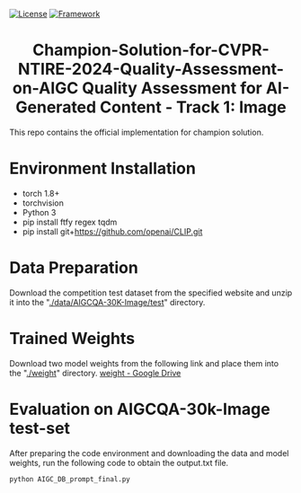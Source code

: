 [![License](https://img.shields.io/badge/License-Apache%202.0-blue.svg)](https://opensource.org/licenses/Apache-2.0)
[![Framework](https://img.shields.io/badge/PyTorch-%23EE4C2C.svg?&logo=PyTorch&logoColor=white)](https://pytorch.org/)

<div align="center">
<h1>
<b>
Champion-Solution-for-CVPR-NTIRE-2024-Quality-Assessment-on-AIGC
Quality Assessment for AI-Generated Content - Track 1: Image
</b>
</h1>
</div>
This repo contains the official implementation for champion solution.


# Environment Installation
* torch 1.8+
* torchvision
* Python 3
* pip install ftfy regex tqdm
* pip install git+https://github.com/openai/CLIP.git

# Data Preparation
Download the competition test dataset from the specified website and unzip it into the "<u>./data/AIGCQA-30K-Image/test</u>" directory.

# Trained Weights
Download two model weights from the following link and place them into the "<u>./weight</u>" directory.
[weight - Google Drive](https://drive.google.com/drive/folders/11c92mV5wuDuiPyaJzlVVKi2V0Sy1-TCq?usp=drive_link)

# Evaluation on AIGCQA-30k-Image test-set
After preparing the code environment and downloading the data and model weights, run the following code to obtain the output.txt file.
```bash
python AIGC_DB_prompt_final.py
```
